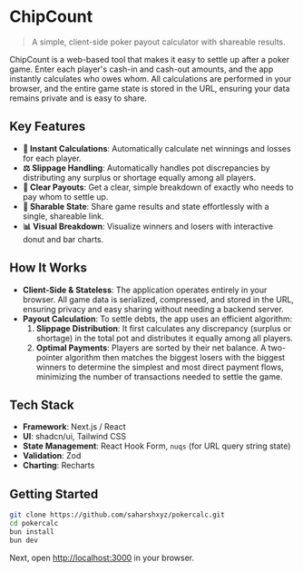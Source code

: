 # ChipCount

> A simple, client-side poker payout calculator with shareable results.

ChipCount is a web-based tool that makes it easy to settle up after a poker game. Enter each player's cash-in and cash-out amounts, and the app instantly calculates who owes whom. All calculations are performed in your browser, and the entire game state is stored in the URL, ensuring your data remains private and is easy to share.

## Key Features

-   **🧮 Instant Calculations**: Automatically calculate net winnings and losses for each player.
-   **⚖️ Slippage Handling**: Automatically handles pot discrepancies by distributing any surplus or shortage equally among all players.
-   **💸 Clear Payouts**: Get a clear, simple breakdown of exactly who needs to pay whom to settle up.
-   **🔗 Sharable State**: Share game results and state effortlessly with a single, shareable link.
-   **📊 Visual Breakdown**: Visualize winners and losers with interactive donut and bar charts.
## How It Works

-   **Client-Side & Stateless**: The application operates entirely in your browser. All game data is serialized, compressed, and stored in the URL, ensuring privacy and easy sharing without needing a backend server.
-   **Payout Calculation**: To settle debts, the app uses an efficient algorithm:
    1.  **Slippage Distribution**: It first calculates any discrepancy (surplus or shortage) in the total pot and distributes it equally among all players.
    2.  **Optimal Payments**: Players are sorted by their net balance. A two-pointer algorithm then matches the biggest losers with the biggest winners to determine the simplest and most direct payment flows, minimizing the number of transactions needed to settle the game.

## Tech Stack

-   **Framework**: Next.js / React
-   **UI**: shadcn/ui, Tailwind CSS
-   **State Management**: React Hook Form, `nuqs` (for URL query string state)
-   **Validation**: Zod
-   **Charting**: Recharts

## Getting Started

```sh
git clone https://github.com/saharshxyz/pokercalc.git
cd pokercalc
bun install
bun dev
```

Next, open [http://localhost:3000](http://localhost:3000) in your browser.
